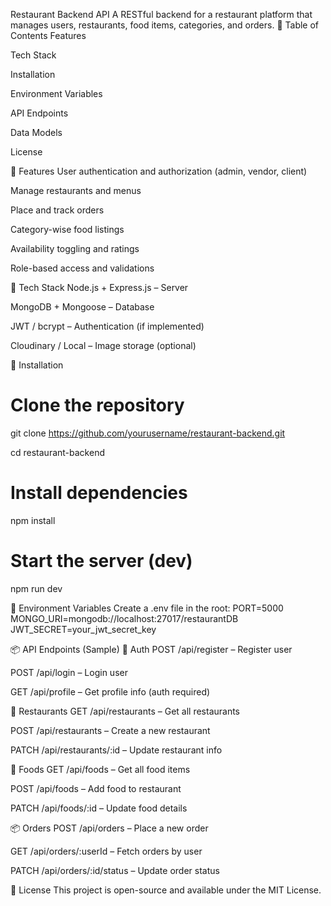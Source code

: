 Restaurant Backend API
A RESTful backend for a restaurant platform that manages users, restaurants, food items, categories, and orders.
🧾 Table of Contents
  Features
  
  Tech Stack
  
  Installation
  
  Environment Variables
  
  API Endpoints
  
  Data Models
  
  License

🚀 Features
User authentication and authorization (admin, vendor, client)

Manage restaurants and menus

Place and track orders

Category-wise food listings

Availability toggling and ratings

Role-based access and validations

🧰 Tech Stack
Node.js + Express.js – Server

MongoDB + Mongoose – Database

JWT / bcrypt – Authentication (if implemented)

Cloudinary / Local – Image storage (optional)

🔧 Installation
# Clone the repository
git clone https://github.com/yourusername/restaurant-backend.git

cd restaurant-backend

# Install dependencies
npm install

# Start the server (dev)
npm run dev

🔐 Environment Variables
Create a .env file in the root:
PORT=5000
MONGO_URI=mongodb://localhost:27017/restaurantDB
JWT_SECRET=your_jwt_secret_key

📦 API Endpoints (Sample)
👤 Auth
POST /api/register – Register user

POST /api/login – Login user

GET /api/profile – Get profile info (auth required)

🍴 Restaurants
GET /api/restaurants – Get all restaurants

POST /api/restaurants – Create a new restaurant

PATCH /api/restaurants/:id – Update restaurant info

🍔 Foods
GET /api/foods – Get all food items

POST /api/foods – Add food to restaurant

PATCH /api/foods/:id – Update food details

📦 Orders
POST /api/orders – Place a new order

GET /api/orders/:userId – Fetch orders by user

PATCH /api/orders/:id/status – Update order status

📝 License
This project is open-source and available under the MIT License.
